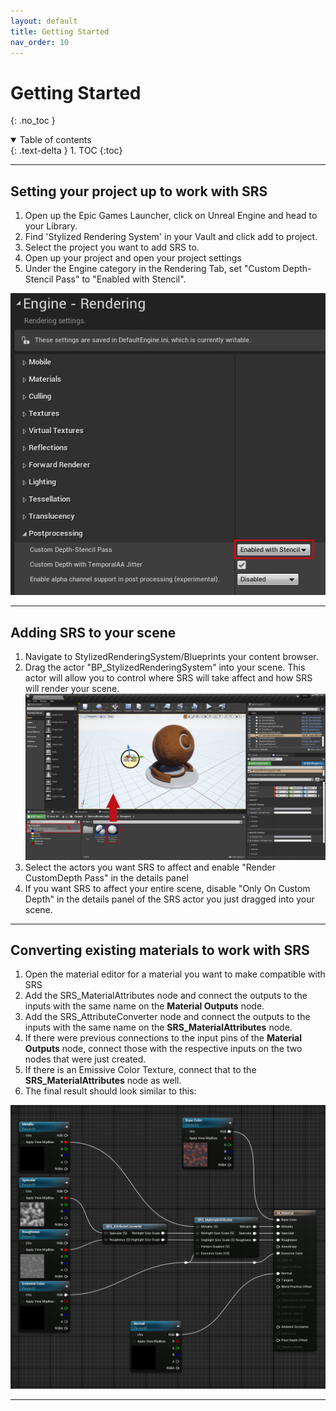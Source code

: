 ```yaml
---
layout: default
title: Getting Started
nav_order: 10
---
```


# Getting Started
{: .no_toc }

<details open markdown="block">
  <summary>
    Table of contents
  </summary>
  {: .text-delta }
1. TOC
{:toc}
</details>

---

##  Setting your project up to work with SRS

1. Open up the Epic Games Launcher, click on Unreal Engine and head to your Library.
2. Find 'Stylized Rendering System' in your Vault and click add to project.
3. Select the project you want to add SRS to.
4. Open up your project and open your project settings
5. Under the Engine category in the Rendering Tab, set "Custom Depth-Stencil Pass" to "Enabled with Stencil".

![Image](assets/setting_up_stencil.png)

---

## Adding SRS to your scene

1. Navigate to StylizedRenderingSystem/Blueprints your content browser.
2. Drag the actor "BP_StylizedRenderingSystem" into your scene. This actor will allow you to control where SRS will take affect and how SRS will render your scene. ![Image](assets/adding_srs.png)
3. Select the actors you want SRS to affect and enable "Render CustomDepth Pass" in the details panel
4. If you want SRS to affect your entire scene, disable "Only On Custom Depth" in the details panel of the SRS actor you just dragged into your scene. 

---

## Converting existing materials to work with SRS

1. Open the material editor for a material you want to make compatible with SRS
2. Add the SRS_MaterialAttributes node and connect the outputs to the inputs with the same name on the **Material Outputs** node.
3. Add the SRS_AttributeConverter node and connect the outputs to the inputs with the same name on the **SRS_MaterialAttributes** node.
4. If there were previous connections to the input pins of the **Material Outputs** node, connect those with the respective inputs on the two nodes that were just created.
5. If there is an Emissive Color Texture, connect that to the **SRS_MaterialAttributes** node as well.
6. The final result should look similar to this:

![Image](assets/converting_materials.png)

---
